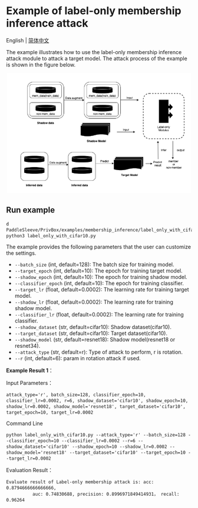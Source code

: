 # Example of label-only membership inference attack
English | [简体中文](./README_cn.md)

The example illustrates how to use the label-only membership inference attack module to attack a target model. The attack process of the example is shown in the figure below.

<p align="center">
  <img src="../../../docs/images/labelonly_example.png?raw=true" width="500" title="Label-only membershi attack example"/>
</p>

## Run example

```shell
d PaddleSleeve/PrivBox/examples/membership_inference/label_only_with_cifar10
python3 label_only_with_cifar10.py

```

The example provides the following parameters that the user can customize the settings.

- `--batch_size` (int, default=128): The batch size for training model.
- `--target_epoch` (int, default=10): The epoch for training target model.
- `--shadow_epoch` (int, default=10): The epoch for training shadow model.
- `--classifier_epoch` (int, default=10): The epoch for training  classifier.
- `--target_lr` (float, default=0.0002): The learning rate for training target model.
- `--shadow_lr` (float, default=0.0002): The learning rate for training shadow model.
- `--classifier_lr` (float, default=0.0002): The learning rate for training classifier.
- `--shadow_dataset` (str, default=cifar10): Shadow dataset(cifar10).
- `--target_dataset` (str, default=cifar10): Target dataset(cifar10).
- `--shadow_model` (str, default=resnet18): Shadow model(resnet18 or resnet34).
- `--attack_type` (str, default=r): Type of attack to perform, r is rotation.
- `--r` (int, default=6): param in rotation attack if used.


**Example Result 1**：

Input Parameters：

```shell
attack_type='r', batch_size=128, classifier_epoch=10, classifier_lr=0.0002, r=6, shadow_dataset='cifar10', shadow_epoch=10, shadow_lr=0.0002, shadow_model='resnet18', target_dataset='cifar10', target_epoch=10, target_lr=0.0002
```

Command Line
```shell
python label_only_with_cifar10.py --attack_type='r' --batch_size=128 --classifier_epoch=10 --classifier_lr=0.0002 --r=6 --shadow_dataset='cifar10' --shadow_epoch=10 --shadow_lr=0.0002 --shadow_model='resnet18' --target_dataset='cifar10' --target_epoch=10 --target_lr=0.0002
```

Evaluation Result：
```shell
Evaluate result of Label-only membership attack is: acc: 0.8794666666666666,
          auc: 0.74830688, precision: 0.8996971849414931， recall: 0.96264
```
